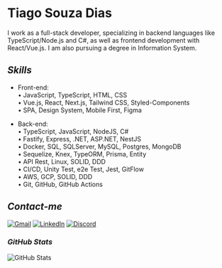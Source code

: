 # **Tiago Souza Dias**

I work as a full-stack developer, specializing in backend languages like TypeScript/Node.js and C#, as well as frontend development with React/Vue.js. I am also pursuing a degree in Information System.

## *Skills*


 - Front-end:\
• JavaScript, TypeScript, HTML, CSS\
• Vue.js, React, Next.js, Tailwind CSS, Styled-Components\
• SPA, Design System, Mobile First, Figma

 - Back-end:\
• TypeScript, JavaScript, NodeJS, C#\
• Fastify, Express, .NET, ASP.NET, NestJS\
• Docker, SQL, SQLServer, MySQL, Postgres, MongoDB\
• Sequelize, Knex, TypeORM, Prisma, Entity\
• API Rest, Linux, SOLID, DDD\
• CI/CD, Unity Test, e2e Test, Jest, GitFlow\
• AWS, GCP, SOLID, DDD\
• Git, GitHub, GitHub Actions


## *Contact-me*

[![Gmail](https://img.shields.io/badge/Gmail-000?style=for-the-badge&logo=Gmail)](mailto:tiago0214@gmail.com)
[![LinkedIn](https://img.shields.io/badge/LinkedIn-000?style=for-the-badge&logo=LinkedIn)](https://linkedin.com/in/tiagodias-dev)
[![Discord](https://img.shields.io/badge/Discord-000?style=for-the-badge&logo=discord)](https://discordapp.com/users/327618059642732544)

### *GitHub Stats*
![GitHub Stats](https://github-readme-stats.vercel.app/api?username=tiago0214&theme=transparent&bg_color=000&border_color=30A3DC&show_icons=true&icon_color=30A3DC&title_color=E94D5F&text_color=FFF&hide_title=true&hide=stars)
